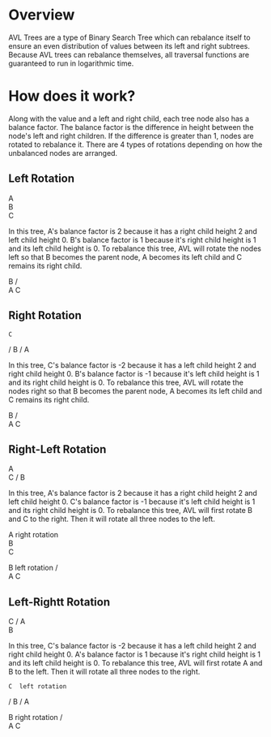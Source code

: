 # Overview

AVL Trees are a type of Binary Search Tree which can rebalance itself to ensure an even distribution of values between its left and right subtrees. Because AVL trees can rebalance themselves, all traversal functions are guaranteed to run in logarithmic time.

# How does it work?

Along with the value and a left and right child, each tree node also has a balance factor. The balance factor is the difference in height between the node's left and right children. If the difference is greater than 1, nodes are rotated to rebalance it. There are 4 types of rotations depending on how the unbalanced nodes are arranged.

## Left Rotation
A
 \
  B
   \
    C

In this tree, A's balance factor is 2 because it has a right child height 2 and left child height 0. B's balance factor is 1 because it's right child height is 1 and its left child height is 0. To rebalance this tree, AVL will rotate the nodes left so that B becomes the parent node, A becomes its left child and C remains its right child.

  B
 / \
A   C

## Right Rotation
    C
   /
  B
 /
A

In this tree, C's balance factor is -2 because it has a left child height 2 and right child height 0. B's balance factor is -1 because it's left child height is 1 and its right child height is 0. To rebalance this tree, AVL will rotate the nodes right so that B becomes the parent node, A becomes its left child and C remains its right child.

  B
 / \
A   C

## Right-Left Rotation
A
 \
  C
 /
B

In this tree, A's balance factor is 2 because it has a right child height 2 and left child height 0. C's balance factor is -1 because it's left child height is 1 and its right child height is 0. To rebalance this tree, AVL will first rotate B and C to the right. Then it will rotate all three nodes to the left.

A      right rotation
 \
  B
   \
    C

  B    left rotation
 / \
A   C

## Left-Rightt Rotation
  C
 /
A
 \
  B

In this tree, C's balance factor is -2 because it has a left child height 2 and right child height 0. A's balance factor is 1 because it's right child height is 1 and its left child height is 0. To rebalance this tree, AVL will first rotate A and B to the left. Then it will rotate all three nodes to the right.

    C  left rotation
   /
  B
 /
A

  B    right rotation
 / \
A   C


















